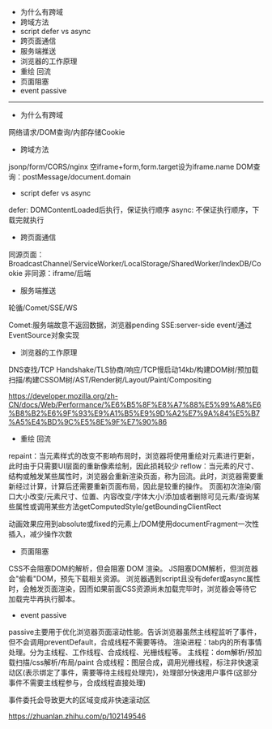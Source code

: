 * 为什么有跨域
* 跨域方法
* script defer vs async
* 跨页面通信
* 服务端推送
* 浏览器的工作原理
* 重绘 回流
* 页面阻塞
* event passive

---

* 为什么有跨域

网络请求/DOM查询/内部存储Cookie

* 跨域方法

jsonp/form/CORS/nginx
空iframe+form,form.target设为iframe.name
DOM查询：postMessage/document.domain

* script defer vs async

defer: DOMContentLoaded后执行，保证执行顺序
async: 不保证执行顺序，下载完就执行

* 跨页面通信

同源页面：BroadcastChannel/ServiceWorker/LocalStorage/SharedWorker/IndexDB/Cookie
非同源：iframe/后端

* 服务端推送

轮循/Comet/SSE/WS

Comet:服务端故意不返回数据，浏览器pending
SSE:server-side event/通过EventSource对象实现

* 浏览器的工作原理

DNS查找/TCP Handshake/TLS协商/响应/TCP慢启动14kb/构建DOM树/预加载扫描/构建CSSOM树/AST/Render树/Layout/Paint/Compositing

https://developer.mozilla.org/zh-CN/docs/Web/Performance/%E6%B5%8F%E8%A7%88%E5%99%A8%E6%B8%B2%E6%9F%93%E9%A1%B5%E9%9D%A2%E7%9A%84%E5%B7%A5%E4%BD%9C%E5%8E%9F%E7%90%86

* 重绘 回流

repaint：当元素样式的改变不影响布局时，浏览器将使用重绘对元素进行更新，此时由于只需要UI层面的重新像素绘制，因此损耗较少
reflow：当元素的尺寸、结构或触发某些属性时，浏览器会重新渲染页面，称为回流。此时，浏览器需要重新经过计算，计算后还需要重新页面布局，因此是较重的操作。
页面初次渲染/窗口大小改变/元素尺寸、位置、内容改变/字体大小/添加或者删除可见元素/查询某些属性或调用某些方法getComputedStyle/getBoundingClientRect

动画效果应用到absolute或fixed的元素上/DOM使用documentFragment一次性插入，减少操作次数

* 页面阻塞

CSS不会阻塞DOM的解析，但会阻塞 DOM 渲染。
JS阻塞DOM解析，但浏览器会"偷看"DOM，预先下载相关资源。
浏览器遇到script且没有defer或async属性时，会触发页面渲染，因而如果前面CSS资源尚未加载完毕时，浏览器会等待它加载完毕再执行脚本。

* event passive

passive主要用于优化浏览器页面滚动性能。告诉浏览器虽然主线程监听了事件，但不会调用preventDefault，合成线程不需要等待。
渲染进程：tab内的所有事情处理。分为主线程、工作线程、合成线程、光栅线程等。
主线程：dom解析/预加载扫描/css解析/布局/paint
合成线程：图层合成，调用光栅线程，标注非快速滚动区(表示绑定了事件，需要等待主线程处理完)，处理部分快速用户事件(这部分事件不需要主线程参与，合成线程直接处理)

事件委托会导致更大的区域变成非快速滚动区

https://zhuanlan.zhihu.com/p/102149546
